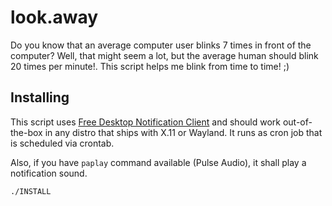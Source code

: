 # look.away

Do you know that an average computer user blinks 7 times in front of the computer? Well, that might seem a lot, but the average human should blink 20 times per minute!. This script helps me blink from time to time! ;)

## Installing

This script uses [Free Desktop Notification Client](https://specifications.freedesktop.org/notification-spec/notification-spec-latest.html) and should work out-of-the-box in any distro that ships with X.11 or Wayland. It runs as cron job that is scheduled via crontab.

Also, if you have `paplay` command available (Pulse Audio), it shall play a notification sound.

```bash
./INSTALL
```
